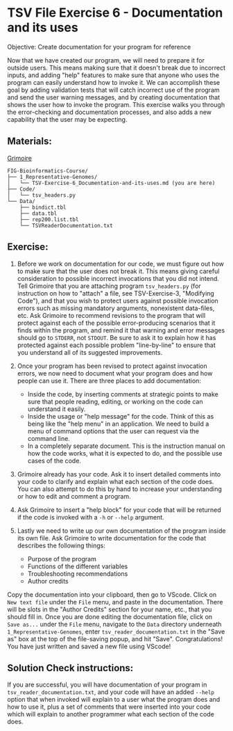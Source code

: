 # TSV File Exercise 6 - Documentation and its uses

Objective: Create documentation for your program for reference

Now that we have created our program, we will need to prepare it for outside users.  This means making sure that it doesn't break due to incorrect inputs, and adding "help" features to make sure that anyone who uses the program can easily understand how to invoke it. We can accomplish these goal by adding validation tests that will catch incorrect use of the program and send the user warning messages, and by creating documentation that shows the user how to invoke the program. This exercise walks you through the error-checking and documentation processes, and also adds a new capability that the user may be expecting.


## Materials: 

[Grimoire](https://chat.openai.com/g/g-n7Rs0IK86-grimoire)

```
FIG-Bioinformatics-Course/
├── 1_Representative-Genomes/
│   └── TSV-Exercise-6_Documentation-and-its-uses.md (you are here)
├── Code/
│   └── tsv_headers.py
└── Data/
    ├── bindict.tbl
    ├── data.tbl
    ├── rep200.list.tbl
    └── TSVReaderDocumentation.txt 
```

## Exercise: 

1. Before we work on documentation for our code, we must figure out how to make sure that the user does not break it.  This means giving careful consideration to possible incorrect invocations that you did not intend. Tell Grimoire that you are attaching program `tsv_headers.py` (for instruction on how to "attach" a file, see TSV-Exercise-3, "Modifying Code"), and that you wish to protect users against possible invocation errors such as missing mandatory arguments, nonexistent data-files, etc. Ask Grimoire to recommend revisions to the program that will protect against each of the possible error-producing scenarios that it finds within the program, and remind it that warning and error messages should go to `STDERR`, not `STDOUT`. Be sure to ask it to explain how it has protected against each possible problem "line-by-line" to ensure that you understand all of its suggested improvements. 

2. Once your program has been revised to protect against invocation errors, we now need to document what your program does and how people can use it. There are three places to add documentation:
    * Inside the code, by inserting comments at strategic points to make sure that people reading, editing, or working on the code can understand it easily.
    * Inside the usage or "help message" for the code. Think of this as being like the "help menu" in an application. We need to build a menu of command options that the user can request via the command line.
    * In a completely separate document. This is the instruction manual on how the code works, what it is expected to do, and the possible use cases of the code.

4. Grimoire already has your code. Ask it to insert detailed comments into your code to clarify and explain what each section of the code does. You can also attempt to do this by hand to increase your understanding or how to edit and comment a program.

5. Ask Grimoire to insert a "help block" for your code that will be returned if the code is invoked with a `-h` or `--help` argument.

6. Lastly we need to write up our own documentation of the program inside its own file. Ask Grimoire to write  documentation for the code that describes the following things:

    * Purpose of the program
    * Functions of the different variables
    * Troubleshooting recommendations
    * Author credits

Copy the documentation into your clipboard, then go to VScode. Click on `New text file` under the `File` menu, and paste in the documentation. There will be slots in the "Author Credits" section for your name, etc., that you should fill in. Once you are done editing the documentation file, click on `Save as...` under the `File` menu, navigate to the `Data` directory underneath `1_Representative-Genomes`, enter `tsv_reader_documentation.txt` in the "Save as" box at the top of the file-saving popup, and hit "Save". Congratulations! You have just written and saved a new file using VScode!

## Solution Check instructions:
If you are successful, you will have documentation of your program in `tsv_reader_documentation.txt`, and your code will have an added `--help` option that when invoked will explain to a user what the program does and how to use it, plus a set of comments that were inserted into your code which will explain to another programmer what each section of the code does.
